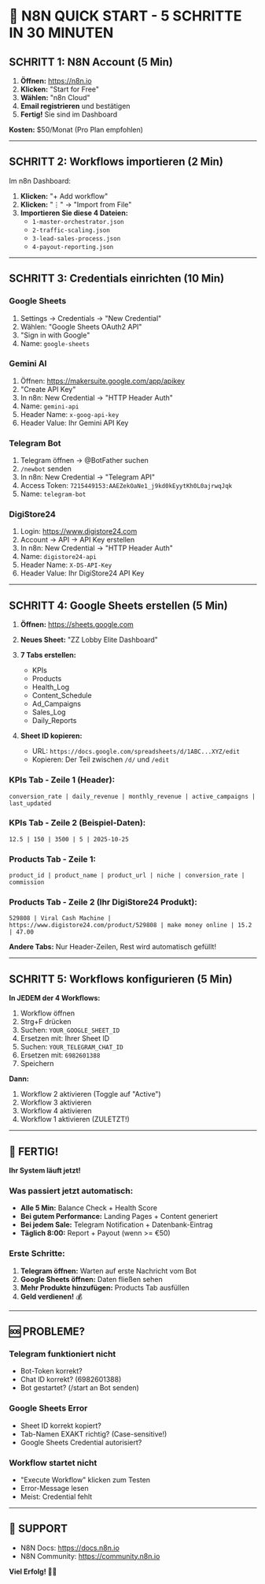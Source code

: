 # 🚀 N8N QUICK START - 5 SCHRITTE IN 30 MINUTEN

## SCHRITT 1: N8N Account (5 Min)

1. **Öffnen:** https://n8n.io
2. **Klicken:** "Start for Free"
3. **Wählen:** "n8n Cloud"
4. **Email registrieren** und bestätigen
5. **Fertig!** Sie sind im Dashboard

**Kosten:** $50/Monat (Pro Plan empfohlen)

---

## SCHRITT 2: Workflows importieren (2 Min)

Im n8n Dashboard:

1. **Klicken:** "+ Add workflow"
2. **Klicken:** "⋮" → "Import from File"
3. **Importieren Sie diese 4 Dateien:**
   - `1-master-orchestrator.json`
   - `2-traffic-scaling.json`
   - `3-lead-sales-process.json`
   - `4-payout-reporting.json`

---

## SCHRITT 3: Credentials einrichten (10 Min)

### Google Sheets
1. Settings → Credentials → "New Credential"
2. Wählen: "Google Sheets OAuth2 API"
3. "Sign in with Google"
4. Name: `google-sheets`

### Gemini AI
1. Öffnen: https://makersuite.google.com/app/apikey
2. "Create API Key"
3. In n8n: New Credential → "HTTP Header Auth"
4. Name: `gemini-api`
5. Header Name: `x-goog-api-key`
6. Header Value: Ihr Gemini API Key

### Telegram Bot
1. Telegram öffnen → @BotFather suchen
2. `/newbot` senden
3. In n8n: New Credential → "Telegram API"
4. Access Token: `7215449153:AAEZekOaNe1_j9kd0kEyytKh0L0ajrwqJqk`
5. Name: `telegram-bot`

### DigiStore24
1. Login: https://www.digistore24.com
2. Account → API → API Key erstellen
3. In n8n: New Credential → "HTTP Header Auth"
4. Name: `digistore24-api`
5. Header Name: `X-DS-API-Key`
6. Header Value: Ihr DigiStore24 API Key

---

## SCHRITT 4: Google Sheets erstellen (5 Min)

1. **Öffnen:** https://sheets.google.com
2. **Neues Sheet:** "ZZ Lobby Elite Dashboard"
3. **7 Tabs erstellen:**
   - KPIs
   - Products
   - Health_Log
   - Content_Schedule
   - Ad_Campaigns
   - Sales_Log
   - Daily_Reports

4. **Sheet ID kopieren:**
   - URL: `https://docs.google.com/spreadsheets/d/1ABC...XYZ/edit`
   - Kopieren: Der Teil zwischen `/d/` und `/edit`

### KPIs Tab - Zeile 1 (Header):
```
conversion_rate | daily_revenue | monthly_revenue | active_campaigns | last_updated
```

### KPIs Tab - Zeile 2 (Beispiel-Daten):
```
12.5 | 150 | 3500 | 5 | 2025-10-25
```

### Products Tab - Zeile 1:
```
product_id | product_name | product_url | niche | conversion_rate | commission
```

### Products Tab - Zeile 2 (Ihr DigiStore24 Produkt):
```
529808 | Viral Cash Machine | https://www.digistore24.com/product/529808 | make money online | 15.2 | 47.00
```

**Andere Tabs:** Nur Header-Zeilen, Rest wird automatisch gefüllt!

---

## SCHRITT 5: Workflows konfigurieren (5 Min)

**In JEDEM der 4 Workflows:**

1. Workflow öffnen
2. Strg+F drücken
3. Suchen: `YOUR_GOOGLE_SHEET_ID`
4. Ersetzen mit: Ihrer Sheet ID
5. Suchen: `YOUR_TELEGRAM_CHAT_ID`
6. Ersetzen mit: `6982601388`
7. Speichern

**Dann:**

1. Workflow 2 aktivieren (Toggle auf "Active")
2. Workflow 3 aktivieren
3. Workflow 4 aktivieren
4. Workflow 1 aktivieren (ZULETZT!)

---

## 🎉 FERTIG!

**Ihr System läuft jetzt!**

### Was passiert jetzt automatisch:

- **Alle 5 Min:** Balance Check + Health Score
- **Bei gutem Performance:** Landing Pages + Content generiert
- **Bei jedem Sale:** Telegram Notification + Datenbank-Eintrag
- **Täglich 8:00:** Report + Payout (wenn >= €50)

### Erste Schritte:

1. **Telegram öffnen:** Warten auf erste Nachricht vom Bot
2. **Google Sheets öffnen:** Daten fließen sehen
3. **Mehr Produkte hinzufügen:** Products Tab ausfüllen
4. **Geld verdienen!** 💰

---

## 🆘 PROBLEME?

### Telegram funktioniert nicht
- Bot-Token korrekt?
- Chat ID korrekt? (6982601388)
- Bot gestartet? (/start an Bot senden)

### Google Sheets Error
- Sheet ID korrekt kopiert?
- Tab-Namen EXAKT richtig? (Case-sensitive!)
- Google Sheets Credential autorisiert?

### Workflow startet nicht
- "Execute Workflow" klicken zum Testen
- Error-Message lesen
- Meist: Credential fehlt

---

## 📱 SUPPORT

- N8N Docs: https://docs.n8n.io
- N8N Community: https://community.n8n.io

**Viel Erfolg! 🚀💸**
